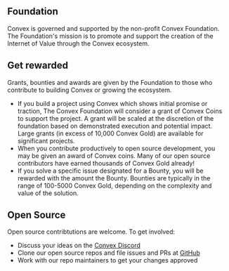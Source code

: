 ## Foundation

Convex is governed and supported by the non-profit Convex Foundation. The Foundation's mission is to promote and support the creation of the Internet of Value through the Convex ecosystem. 

## Get rewarded

Grants, bounties and awards are given by the Foundation to those who contribute to building Convex or growing the ecosystem.
- If you build a project using Convex which shows initial promise or traction, The Convex Foundation will consider a grant of Convex Coins to support the project. A grant will be scaled at the discretion of the foundation based on demonstrated execution and potential impact. Large grants (in excess of 10,000 Convex Gold) are available for significant projects.
- When you contribute productively to open source development, you may be given an award of Convex coins. Many of our open source contributors have earned thousands of Convex Gold already!
- If you solve a specific issue designated for a Bounty, you will be rewarded with the amount the Bounty. Bounties are typically in the range of 100-5000 Convex Gold, depending on the complexity and value of the solution.

## Open Source

Open source contribtutions are welcome. To get involved:
- Discuss your ideas on the [Convex Discord](https://discord.com/invite/fsnCxEM)
- Clone our open source repos and file issues and PRs at [GitHub](https://github.com/Convex-Dev)
- Work with our repo maintainers to get your changes approved
